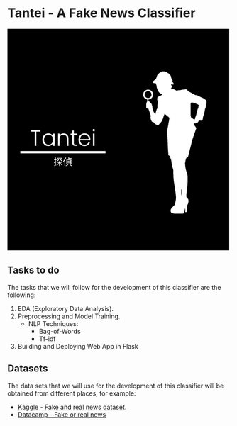 # Tantei - A Fake News Classifier 

![Tantei](img/Tantei.png)

## Tasks to do

The tasks that we will follow for the development of this classifier are the following:

1. EDA (Exploratory Data Analysis).
2. Preprocessing and Model Training.
    - NLP Techniques:
        * Bag-of-Words
        * Tf-idf
3. Building and Deploying Web App in Flask

## Datasets

The data sets that we will use for the development of this classifier will be obtained from different places, for example:

- [Kaggle - Fake and real news dataset](https://www.kaggle.com/clmentbisaillon/fake-and-real-news-dataset). 
- [Datacamp - Fake or real news](https://s3.amazonaws.com/assets.datacamp.com/blog_assets/fake_or_real_news.csv)